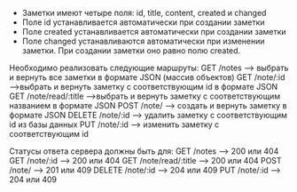 - Заметки имеют четыре поля: id, title, content, created и changed
- Поле id устанавливается автоматически при создании заметки
- Поле created устанавливается автоматически при создании заметки
- Поле changed устанавливаются автоматически при изменении заметки. При создании заметки оно равно полю created.
 
Необходимо реализовать следующие маршруты:
GET /notes --> выбрать и вернуть все заметки в формате JSON (массив объектов)
GET /note/:id -->выбрать и вернуть заметку с соответствующим id в формате JSON
GET /note/read/:title -->выбрать и вернуть заметку с соответствующим названием в формате JSON
POST /note/ --> создать и вернуть заметку в формате JSON
DELETE /note/:id --> удалить заметку с соответствующим id из базы данных
PUT /note/:id --> изменить заметку с соответствующим id
 
Статусы ответа сервера должны быть для:
GET /notes --> 200 или 404
GET /note/:id --> 200 или 404
GET /note/read/:title --> 200 или 404
POST /note/ --> 201 или 409
DELETE /note/:id --> 204 или 409
PUT /note/:id --> 204 или 409